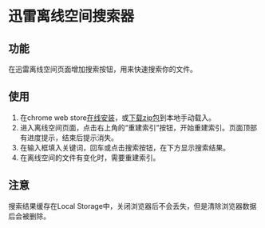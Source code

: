 # 迅雷离线空间搜索器

## 功能
在迅雷离线空间页面增加搜索按钮，用来快速搜索你的文件。

## 使用
1. 在chrome web store[在线安装](https://chrome.google.com/webstore/detail/迅雷离线空间搜索器/bgipnbbnhdkkdoijghkjcneaagepkkgc)，或[下载zip包](https://github.com/manxisuo/Xunlei-Lixian-Searcher/archive/master.zip)到本地手动载入。
2. 进入离线空间页面，点击右上角的“重建索引”按钮，开始重建索引。页面顶部有进度提示，结束后提示消失。
3. 在输入框填入关键词，回车或点击搜索按钮，在下方显示搜索结果。
4. 在离线空间的文件有变化时，需要重建索引。

## 注意
搜索结果缓存在Local Storage中，关闭浏览器后不会丢失，但是清除浏览器数据后会被删除。
